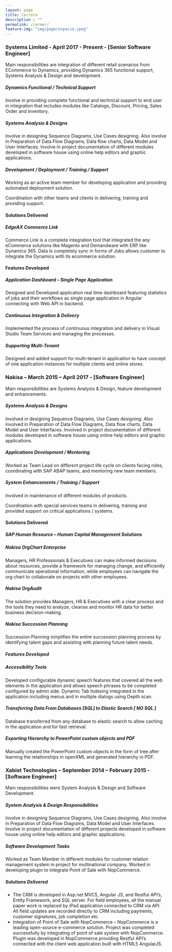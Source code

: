 ```yaml
---
layout: page
title: Carrera
description : ""
permalink: /career/
feature-img: "img/page/espacio.jpeg"
---
```


### Systems Limited - April 2017 - Present - [Senior Software Engineer]

Main responsibilities are integration of different retail scenarios from ECommerce to Dynamics, providing Dynamics 365 functional support, Systems Analysis & Design and development. 

##### Dynamics Functional / Technical Support 

Involve in providing complete functional and technical support to end user in integration that includes modules like Catalogs, Discount, Pricing, Sales Order and Inventory. 

##### Systems Analysis & Designs  

Involve in designing Sequence Diagrams, Use Cases designing. Also involve in Preparation of Data Flow Diagrams, Data flow charts, Data Model and User Interfaces. Involve in project documentation of different modules developed in software house using online help editors and graphic applications. 

##### Development / Deployment / Training / Support 

Working as an active team member for developing application and providing automated deployment solution. 

Coordination with other teams and clients in delivering, training and providing support. 

 

#### Solutions Delivered 

##### EdgeAX Commerce Link 

Commerce Link is a complete integration tool that integrated the any eCommerce solutions like Magento and Demandware with ERP like Dynamics 365. Data is completely sync in forms of Jobs allows customer to integrate the Dynamics with its ecommerce solution. 

#### Features Developed 

##### Application Dashboard – Single Page Application 

Designed and Developed application real time dashboard featuring statistics of jobs and their workflows as single page application in Angular connecting with Web API in backend. 

##### Continuous Integration & Delivery 

Implemented the process of continuous integration and delivery in Visual Studio Team Services and managing the processes.  

##### Supporting Multi-Tenant  

Designed and added support for multi-tenant in application to have concept of one application instances for multiple clients and online stores.


### Nakisa – March 2015 – April 2017 - [Software Engineer]

Main responsibilities are Systems Analysis & Design, feature development and enhancements.

##### Systems Analysis & Designs 

Involved in designing Sequence Diagrams, Use Cases designing. Also involved in Preparation of Data Flow Diagrams, Data flow charts, Data Model and User Interfaces. Involved in project documentation of different modules developed in software house using online help editors and graphic applications.

##### Applications Development / Mentoring 

Worked as Team Lead on different project life cycle on clients facing roles, coordinating with SAP ABAP teams, and mentoring new team members. 


##### System Enhancements / Training / Support 

Involved in maintenance of different modules of products.  

Coordination with special services teams in delivering, training and provided support on critical applications / systems. 


#### Solutions Delivered

##### SAP Human Resource – Human Capital Management Solutions

##### Nakisa OrgChart Enterprise

Managers, HR Professionals & Executives can make informed decisions about resources, provide a framework for managing change, and efficiently communicate operational information, while employees can navigate the org chart to collaborate on projects with other employees.

##### Nakisa OrgAudit

The solution provides Managers, HR & Executives with a clear process and the tools they need to analyze, cleanse and monitor HR data for better business decision-making.

##### Nakisa Succession Planning

Succession Planning simplifies the entire succession planning process by identifying talent gaps and assisting with planning future talent needs. 

##### Features Developed

##### Accessibility Tools

Developed configurable dynamic speech features that covered all the web elements in the application and allows speech phrases to be completed configured by admin side. Dynamic Tab Indexing integrated in the application including menus and in multiple dialogs using Depth scan. 

##### Transferring Data From Databases [SQL] to Elastic Search [ NO SQL ] 

Database transferred from any database to elastic search to allow caching in the application and for fast retrieval. 

##### Exporting Hierarchy to PowerPoint custom objects and PDF 

Manually created the PowerPoint custom objects in the form of tree after learning the relationships in openXML and generated hierarchy in PDF. 


### Xabist Technologies – September 2014 – February 2015 - [Software Engineer]

Main responsibilities were System Analysis & Design and Software Development.

##### System Analysis & Design Responsibilities

Involve in designing Sequence Diagrams, Use Cases designing. Also involve in Preparation of Data Flow Diagrams, Data Model and User Interfaces. Involve in project documentation of different projects developed in software house using online help editors and graphic applications. 

##### Software Development Tasks

Worked as Team Member in different modules for customer relation management system in project for multinational company.
Worked in developing plugin to integrate Point of Sale with NopCommerce.

##### Solutions Delivered

- The CRM is developed in Asp.net MVC5, Angular JS, and Restful API’s, Entity Framework, and SQL server. For field employees, all the manual paper work is replaced by iPad application connected to CRM via API. All field updates are recorded directly to CRM including payments, customer signatures, job completion etc.
- Integration of Point of Sale with NopCommerce – NopCommerce is a leading open-source e-commerce solution. Project was completed successfully by integrating of point of sale system with NopCommerce. Plugin was developed in NopCommerce providing Restful API’s connected with the client web application built with HTML5 AngularJS.
